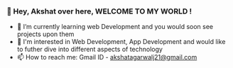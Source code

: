 ### 👋 Hey, Akshat over here, WELCOME TO MY WORLD !
- 🌱 I’m currently learning web Development and you would soon see projects upon them
- 👀 I'm interested in Web Development, App Development and would like to futher dive into different aspects of technology
- 📫 How to reach me: Gmail ID - akshatagarwalj21@gmail.com


<!--
**akshatj21/akshatj21** is a ✨ _special_ ✨ repository because its `README.md` (this file) appears on your GitHub profile.

Here are some ideas to get you started:

- 🔭 I’m currently working on ...
- 👯 I’m looking to collaborate on ...
- 🤔 I’m looking for help with ...
- 💬 Ask me about ...
- 😄 Pronouns: ...
- ⚡ Fun fact: ...
-->
